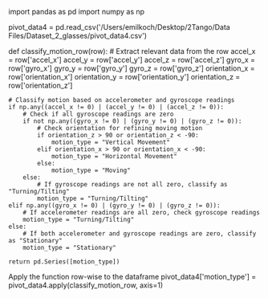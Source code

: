 import pandas as pd
import numpy as np

pivot_data4 = pd.read_csv('/Users/emilkoch/Desktop/2Tango/Data Files/Dataset_2_glasses/pivot_data4.csv')

def classify_motion_row(row):
    # Extract relevant data from the row
    accel_x = row['accel_x']
    accel_y = row['accel_y']
    accel_z = row['accel_z']
    gyro_x = row['gyro_x']
    gyro_y = row['gyro_y']
    gyro_z = row['gyro_z']
    orientation_x = row['orientation_x']
    orientation_y = row['orientation_y']
    orientation_z = row['orientation_z']
    
    # Classify motion based on accelerometer and gyroscope readings
    if np.any((accel_x != 0) | (accel_y != 0) | (accel_z != 0)):
        # Check if all gyroscope readings are zero
        if not np.any((gyro_x != 0) | (gyro_y != 0) | (gyro_z != 0)):
            # Check orientation for refining moving motion
            if orientation_z > 90 or orientation_z < -90:
                motion_type = "Vertical Movement"
            elif orientation_x > 90 or orientation_x < -90:
                motion_type = "Horizontal Movement"
            else:
                motion_type = "Moving"
        else:
            # If gyroscope readings are not all zero, classify as "Turning/Tilting"
            motion_type = "Turning/Tilting"
    elif np.any((gyro_x != 0) | (gyro_y != 0) | (gyro_z != 0)):
        # If accelerometer readings are all zero, check gyroscope readings
        motion_type = "Turning/Tilting"
    else:
        # If both accelerometer and gyroscope readings are zero, classify as "Stationary"
        motion_type = "Stationary"

    return pd.Series([motion_type])

Apply the function row-wise to the dataframe
pivot_data4['motion_type'] = pivot_data4.apply(classify_motion_row, axis=1)